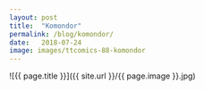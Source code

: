 ```yaml
---
layout: post
title:  "Komondor"
permalink: /blog/komondor/
date:   2018-07-24
image: images/ttcomics-88-komondor
---
```

![{{ page.title }}]({{ site.url }}/{{ page.image }}.jpg)
